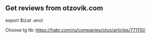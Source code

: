 Get reviews from otzovik.com
----


export $(cat .env)

Choose tg lib: https://habr.com/ru/companies/otus/articles/771110/